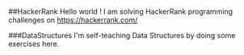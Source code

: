 ##HackerRank
Hello world ! I am solving HackerRank programming challenges on https://hackerrank.com/

###DataStructures
I'm self-teaching Data Structures by doing some exercises here.
